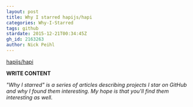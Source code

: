 ```yaml
---
layout: post
title: Why I starred hapijs/hapi
categories: Why-I-Starred
tags: github
stardate: 2015-12-21T00:34:45Z
gh_id: 2163263
author: Nick Peihl
---
```


[hapijs/hapi](star.repo.html_url)

**WRITE CONTENT**

*"Why I starred" is a series of articles describing projects I star on GitHub and why I found them interesting. My hope is that you'll find them interesting as well.*

